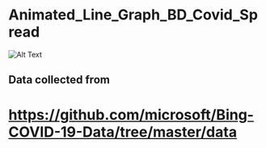 # Animated_Line_Graph_BD_Covid_Spread

![Alt Text](https://i.ibb.co/MhCyYq4/ezgif-com-gif-maker-2.gif)


## Data collected from
# https://github.com/microsoft/Bing-COVID-19-Data/tree/master/data
